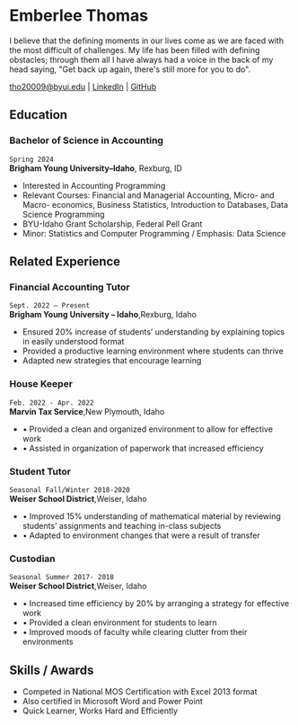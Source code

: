 
# Emberlee Thomas

I believe that the defining moments in our lives come as we are faced with the most difficult of challenges. My life has been filled with defining obstacles;​ through them all I have always had a voice in the back of my head saying, "Get back up again, there's still more for you to do".


<div id="webaddress">
<a href="tho20009@byui.edu">tho20009@byui.edu</a>
| <a href="www.linkedin.com/in/emberlee-thomas/">LinkedIn</a>
| <a href="https://github.com/EmberleeThomas">GitHub</a>
</div>


<!-- https://www.monique.tech/the-art-of-markdown -->


## Education

### Bachelor of Science in Accounting 
`Spring 2024`\
__Brigham Young University–Idaho__, Rexburg, ID

- Interested in Accounting Programming
- Relevant Courses: Financial and Managerial Accounting, Micro- and Macro- economics, Business Statistics, Introduction to Databases, Data Science Programming
- BYU-Idaho Grant Scholarship, Federal Pell Grant
- Minor: Statistics and Computer Programming / Emphasis: Data Science

## Related Experience

### Financial Accounting Tutor	
`Sept. 2022 – Present`\
__Brigham Young University – Idaho__,Rexburg, Idaho
-	Ensured 20% increase of students’ understanding by explaining topics in easily understood format
-	Provided a productive learning environment where students can thrive 
-	Adapted new strategies that encourage learning

### House Keeper
`Feb. 2022 - Apr. 2022`\
__Marvin Tax Service__,New Plymouth, Idaho
- •	Provided a clean and organized environment to allow for effective work 
- •	Assisted in organization of paperwork that increased efficiency 

### Student Tutor                                                                                                 
`Seasonal Fall/Winter 2018-2020`\
__Weiser School District__,Weiser, Idaho
- •	Improved 15% understanding of mathematical material by reviewing students’ assignments and teaching in-class subjects
- •	Adapted to environment changes that were a result of transfer

### Custodian
`Seasonal Summer 2017- 2018`\
__Weiser School District__,Weiser, Idaho
- •	Increased time efficiency by 20% by arranging a strategy for effective work
- •	Provided a clean environment for students to learn
- •	Improved moods of faculty while clearing clutter from their environments 

## Skills / Awards
- Competed in National MOS Certification with Excel 2013 format
- Also certified in Microsoft Word and Power Point
- Quick Learner, Works Hard and Efficiently



<!-- ### Footer

Last updated: December 2022 -->

